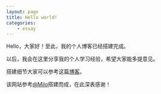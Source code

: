 ```yaml
---
layout: page
title: Hello world!
categories:
    - essay
---
```


Hello，大家好！至此，我的个人博客已经搭建完成。

以后，我会在这里分享我的个人学习经验，希望大家能多提意见。

搭建细节大家可以参考这篇[博客](http://www.jianshu.com/p/882f155897f0)。

该网站参考[@Milo](http://miloyip.com)搭建而成，在此深表感谢！
